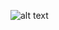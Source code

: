 ![alt text](https://imgr.search.brave.com/3tF7rZ3dXu3BEA3LiSwj4GMgP6S17Ae4RCN0DzFLK0s/fit/1150/1146/ce/1/aHR0cHM6Ly92aWdu/ZXR0ZS53aWtpYS5u/b2Nvb2tpZS5uZXQv/aWNlYWdlL2ltYWdl/cy83Lzc3L1NjcmF0/JTI3c19BY29ybl8z/ZC5wbmcvcmV2aXNp/b24vbGF0ZXN0P2Ni/PTIwMTkwNDMwMTYz/MTU1)
